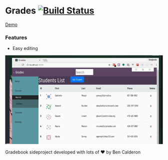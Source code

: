 # Grades [![Build Status](https://travis-ci.org/benjcal/Grades.svg?branch=master)](https://travis-ci.org/benjcal/Grades)

[Demo](https://benjcal.github.io/Grades/)

### Features

* Easy editing 

![editing](edit_name.gif)

Gradebook sideproject developed with lots of ❤️ by Ben Calderon

